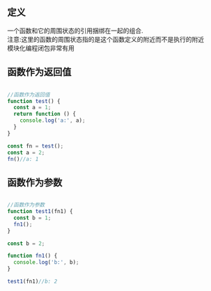 ## 定义

一个函数和它的周围状态的引用捆绑在一起的组合.<br>
注意:这里的函数的周围状态指的是这个函数定义的附近而不是执行的附近 <br>
模块化编程闭包非常有用

## 函数作为返回值

```javascript

//函数作为返回值
function test() {
  const a = 1;
  return function () {
    console.log('a:', a);
  }
}

const fn = test();
const a = 2;
fn()//a: 1

```

## 函数作为参数

```javascript

//函数作为参数
function test1(fn1) {
  const b = 1;
  fn1();
}

const b = 2;

function fn1() {
  console.log('b:', b);
}

test1(fn1)//b: 2

```